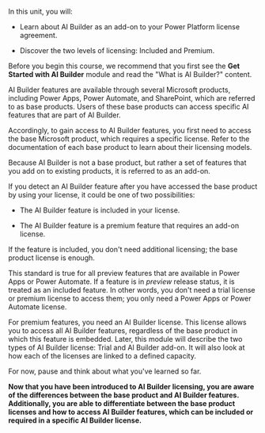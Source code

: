 In this unit, you will:

-   Learn about AI Builder as an add-on to your Power Platform license agreement.

-   Discover the two levels of licensing: Included and Premium.

Before you begin this course, we recommend that you first see the **Get Started with AI Builder** module and read the "What is AI Builder?" content.

AI Builder features are available through several Microsoft products, including Power Apps, Power Automate, and SharePoint, which are referred to as base products. Users of these base products can access specific AI features that are part of AI Builder.

Accordingly, to gain access to AI Builder features, you first need to access the base Microsoft product, which requires a specific license. Refer to the documentation of each base product to learn about their licensing models.

Because AI Builder is not a base product, but rather a set of features that you add on to existing products, it is referred to as an add-on.

If you detect an AI Builder feature after you have accessed the base product by using your license, it could be one of two possibilities:

-   The AI Builder feature is included in your license.

-   The AI Builder feature is a premium feature that requires an add-on license.

If the feature is included, you don't need additional licensing; the base product license is enough.

This standard is true for all preview features that are available in Power Apps or Power Automate. If a feature is in *preview* release status, it is treated as an included feature. In other words, you don't need a trial license or premium license to access them; you only need a Power Apps or Power Automate license.

For premium features, you need an AI Builder license. This license allows you to access all AI Builder features, regardless of the base product in which this feature is embedded. Later, this module will describe the two types of AI Builder license: Trial and AI Builder add-on. It will also look at how each of the licenses are linked to a defined capacity.

For now, pause and think about what you've learned so far.

**Now that you have been introduced to AI Builder licensing, you are aware of the differences between the base product and AI Builder features. Additionally, you are able to differentiate between the base product licenses and how to access AI Builder features, which can be included or required in a specific AI Builder license.**
